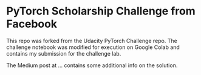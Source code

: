 # PyTorch Scholarship Challenge from Facebook

This repo was forked from the Udacity PyTorch Challenge repo. The challenge notebook was 
modified for execution on Google Colab and contains my submission for the challenge lab.

The Medium post at ... contains some additional info on the solution.
